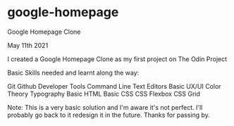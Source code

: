 # google-homepage
Google Homepage Clone

May 11th 2021

I created a Google Homepage Clone as my first project on The Odin Project 

Basic Skills needed and learnt along the way:

Git
Github
Developer Tools 
Command Line
Text Editors 
Basic UX/UI 
Color Theory
Typography
Basic HTML
Basic CSS
CSS Flexbox 
CSS Grid


Note:
This is a very basic solution and I'm aware it's not perfect. 
I'll probably go back to it redesign it in the future. 
Thanks for passing by.
